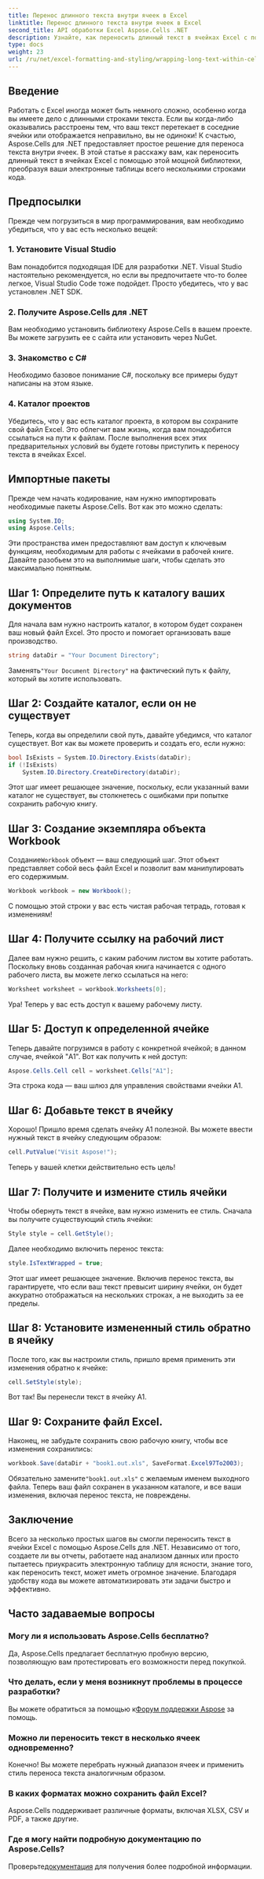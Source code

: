```yaml
---
title: Перенос длинного текста внутри ячеек в Excel
linktitle: Перенос длинного текста внутри ячеек в Excel
second_title: API обработки Excel Aspose.Cells .NET
description: Узнайте, как переносить длинный текст в ячейках Excel с помощью Aspose.Cells для .NET в этом простом руководстве. Преобразуйте свои электронные таблицы без усилий.
type: docs
weight: 23
url: /ru/net/excel-formatting-and-styling/wrapping-long-text-within-cells/
---
```

## Введение
Работать с Excel иногда может быть немного сложно, особенно когда вы имеете дело с длинными строками текста. Если вы когда-либо оказывались расстроены тем, что ваш текст перетекает в соседние ячейки или отображается неправильно, вы не одиноки! К счастью, Aspose.Cells для .NET предоставляет простое решение для переноса текста внутри ячеек. В этой статье я расскажу вам, как переносить длинный текст в ячейках Excel с помощью этой мощной библиотеки, преобразуя ваши электронные таблицы всего несколькими строками кода. 
## Предпосылки
Прежде чем погрузиться в мир программирования, вам необходимо убедиться, что у вас есть несколько вещей:
### 1. Установите Visual Studio
Вам понадобится подходящая IDE для разработки .NET. Visual Studio настоятельно рекомендуется, но если вы предпочитаете что-то более легкое, Visual Studio Code тоже подойдет. Просто убедитесь, что у вас установлен .NET SDK.
### 2. Получите Aspose.Cells для .NET
Вам необходимо установить библиотеку Aspose.Cells в вашем проекте. Вы можете загрузить ее с сайта или установить через NuGet.
### 3. Знакомство с C#
Необходимо базовое понимание C#, поскольку все примеры будут написаны на этом языке.
### 4. Каталог проектов
Убедитесь, что у вас есть каталог проекта, в котором вы сохраните свой файл Excel. Это облегчит вам жизнь, когда вам понадобится ссылаться на пути к файлам.
После выполнения всех этих предварительных условий вы будете готовы приступить к переносу текста в ячейках Excel.
## Импортные пакеты
Прежде чем начать кодирование, нам нужно импортировать необходимые пакеты Aspose.Cells. Вот как это можно сделать:
```csharp
using System.IO;
using Aspose.Cells;
```
Эти пространства имен предоставляют вам доступ к ключевым функциям, необходимым для работы с ячейками в рабочей книге.
Давайте разобьем это на выполнимые шаги, чтобы сделать это максимально понятным.
## Шаг 1: Определите путь к каталогу ваших документов
Для начала вам нужно настроить каталог, в котором будет сохранен ваш новый файл Excel. Это просто и помогает организовать ваше производство.
```csharp
string dataDir = "Your Document Directory";
```
 Заменять`"Your Document Directory"` на фактический путь к файлу, который вы хотите использовать.
## Шаг 2: Создайте каталог, если он не существует
Теперь, когда вы определили свой путь, давайте убедимся, что каталог существует. Вот как вы можете проверить и создать его, если нужно:
```csharp
bool IsExists = System.IO.Directory.Exists(dataDir);
if (!IsExists)
    System.IO.Directory.CreateDirectory(dataDir);
```
Этот шаг имеет решающее значение, поскольку, если указанный вами каталог не существует, вы столкнетесь с ошибками при попытке сохранить рабочую книгу.
## Шаг 3: Создание экземпляра объекта Workbook
 Создание`Workbook` объект — ваш следующий шаг. Этот объект представляет собой весь файл Excel и позволит вам манипулировать его содержимым.
```csharp
Workbook workbook = new Workbook();
```
С помощью этой строки у вас есть чистая рабочая тетрадь, готовая к изменениям!
## Шаг 4: Получите ссылку на рабочий лист
Далее вам нужно решить, с каким рабочим листом вы хотите работать. Поскольку вновь созданная рабочая книга начинается с одного рабочего листа, вы можете легко ссылаться на него:
```csharp
Worksheet worksheet = workbook.Worksheets[0];
```
Ура! Теперь у вас есть доступ к вашему рабочему листу.
## Шаг 5: Доступ к определенной ячейке
Теперь давайте погрузимся в работу с конкретной ячейкой; в данном случае, ячейкой "A1". Вот как получить к ней доступ:
```csharp
Aspose.Cells.Cell cell = worksheet.Cells["A1"];
```
Эта строка кода — ваш шлюз для управления свойствами ячейки A1.
## Шаг 6: Добавьте текст в ячейку
Хорошо! Пришло время сделать ячейку A1 полезной. Вы можете ввести нужный текст в ячейку следующим образом:
```csharp
cell.PutValue("Visit Aspose!");
```
Теперь у вашей клетки действительно есть цель!
## Шаг 7: Получите и измените стиль ячейки
Чтобы обернуть текст в ячейке, вам нужно изменить ее стиль. Сначала вы получите существующий стиль ячейки:
```csharp
Style style = cell.GetStyle();
```
Далее необходимо включить перенос текста:
```csharp
style.IsTextWrapped = true;
```
Этот шаг имеет решающее значение. Включив перенос текста, вы гарантируете, что если ваш текст превысит ширину ячейки, он будет аккуратно отображаться на нескольких строках, а не выходить за ее пределы.
## Шаг 8: Установите измененный стиль обратно в ячейку
После того, как вы настроили стиль, пришло время применить эти изменения обратно к ячейке:
```csharp
cell.SetStyle(style);
```
Вот так! Вы перенесли текст в ячейку A1.
## Шаг 9: Сохраните файл Excel.
Наконец, не забудьте сохранить свою рабочую книгу, чтобы все изменения сохранились:
```csharp
workbook.Save(dataDir + "book1.out.xls", SaveFormat.Excel97To2003);
```
 Обязательно замените`"book1.out.xls"` с желаемым именем выходного файла. Теперь ваш файл сохранен в указанном каталоге, и все ваши изменения, включая перенос текста, не повреждены.
## Заключение
Всего за несколько простых шагов вы смогли переносить текст в ячейки Excel с помощью Aspose.Cells для .NET. Независимо от того, создаете ли вы отчеты, работаете над анализом данных или просто пытаетесь приукрасить электронную таблицу для ясности, знание того, как переносить текст, может иметь огромное значение. Благодаря удобству кода вы можете автоматизировать эти задачи быстро и эффективно.
## Часто задаваемые вопросы
### Могу ли я использовать Aspose.Cells бесплатно?  
Да, Aspose.Cells предлагает бесплатную пробную версию, позволяющую вам протестировать его возможности перед покупкой.
### Что делать, если у меня возникнут проблемы в процессе разработки?  
 Вы можете обратиться за помощью к[Форум поддержки Aspose](https://forum.aspose.com/c/cells/9) за помощь.
### Можно ли переносить текст в несколько ячеек одновременно?  
Конечно! Вы можете перебрать нужный диапазон ячеек и применить стиль переноса текста аналогичным образом.
### В каких форматах можно сохранить файл Excel?  
Aspose.Cells поддерживает различные форматы, включая XLSX, CSV и PDF, а также другие.
### Где я могу найти подробную документацию по Aspose.Cells?  
 Проверьте[документация](https://reference.aspose.com/cells/net/) для получения более подробной информации.